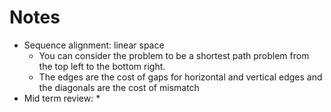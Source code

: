 # Notes

* Sequence alignment: linear space
    * You can consider the problem to be a shortest path problem from the top left to the bottom right.
    * The edges are the cost of gaps for horizontal and vertical edges and the diagonals are the cost of mismatch
* Mid term review:
    *
